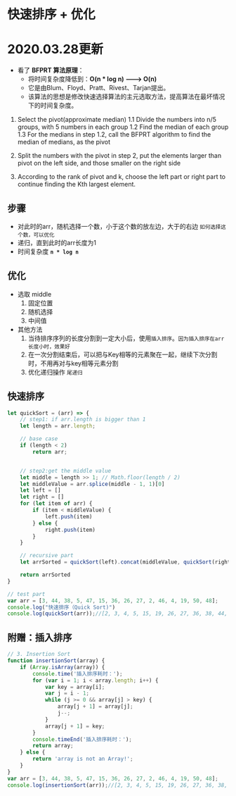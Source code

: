 # 快速排序 + 优化

# 2020.03.28更新
- 看了 **BFPRT 算法原理**：
  - 将时间复杂度降低到：**O(n * log n) ---> O(n)**
  - 它是由Blum、Floyd、Pratt、Rivest、Tarjan提出。
  - 该算法的思想是修改快速选择算法的主元选取方法，提高算法在最坏情况下的时间复杂度。

1. Select the pivot(approximate median)
   1.1 Divide the numbers into n/5 groups, with 5 numbers in each group
   1.2 Find the median of each group
   1.3 For the medians in step 1.2, call the BFPRT algorithm to find the median of medians, as the pivot

2. Split the numbers with the pivot in step 2, put the elements larger than pivot on the left side, and those smaller on the right side

3. According to the rank of pivot and k, choose the left part or right part to continue finding the Kth largest element.

## 步骤
- 对此时的arr，随机选择一个数，小于这个数的放左边，大于的右边 `如何选择这个数，可以优化`
- 递归，直到此时的arr长度为1
- 时间复杂度 **`n * log n`**

## 优化
- 选取 middle
  1. 固定位置
  2. 随机选择
  3. 中间值
- 其他方法
  1. 当待排序序列的长度分割到一定大小后，使用`插入排序`。`因为插入排序在arr长度小时，效果好`
  2. 在一次分割结束后，可以把与Key相等的元素聚在一起，继续下次分割时，不用再对与key相等元素分割
  3. 优化递归操作 `尾递归`



## 快速排序
```js
let quickSort = (arr) => {
    // step1: if arr.length is bigger than 1
    let length = arr.length;

    // base case
    if (length < 2)
        return arr;


    // step2:get the middle value
    let middle = length >> 1; // Math.floor(length / 2)
    let middleValue = arr.splice(middle - 1, 1)[0]
    let left = []
    let right = []
    for (let item of arr) {
        if (item < middleValue) {
            left.push(item)
        } else {
            right.push(item)
        }
    }

    // recursive part 
    let arrSorted = quickSort(left).concat(middleValue, quickSort(right));

    return arrSorted
}

// test part
var arr = [3, 44, 38, 5, 47, 15, 36, 26, 27, 2, 46, 4, 19, 50, 48];
console.log("快速排序（Quick Sort)")
console.log(quickSort(arr));//[2, 3, 4, 5, 15, 19, 26, 27, 36, 38, 44, 46, 47, 48, 50]

```

## 附赠：插入排序
```js
// 3. Insertion Sort
function insertionSort(array) {
    if (Array.isArray(array)) {
        console.time('插入排序耗时：');
        for (var i = 1; i < array.length; i++) {
            var key = array[i];
            var j = i - 1;
            while (j >= 0 && array[j] > key) {
                array[j + 1] = array[j];
                j--;
            }
            array[j + 1] = key;
        }
        console.timeEnd('插入排序耗时：');
        return array;
    } else {
        return 'array is not an Array!';
    }
}
var arr = [3, 44, 38, 5, 47, 15, 36, 26, 27, 2, 46, 4, 19, 50, 48];
console.log(insertionSort(arr));//[2, 3, 4, 5, 15, 19, 26, 27, 36, 38, 44, 46, 47, 48, 50]
```